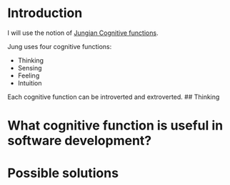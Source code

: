 # Introduction

I will use the notion of [Jungian Cognitive functions](https://en.wikipedia.org/wiki/Jungian_cognitive_functions).

Jung uses four cognitive functions:
- Thinking
- Sensing
- Feeling
- Intuition

Each cognitive function can be introverted and extroverted.                                                                                                                                                                                                                                                                                                                                                 ## Thinking


# What cognitive function is useful in software development?

# Possible solutions